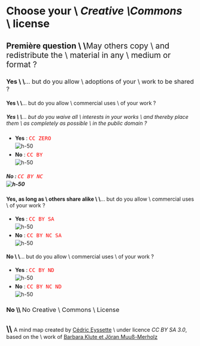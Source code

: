 # Choose your \\ _Creative \\Commons_ \\ license <style>code {color:red!important; background:Noe!important; display:inline-block; font-size:1em!important} img {display:block; margin-top:0.3em; margin-bottom:0.4em}</style>

## <b>Première question</b> \\ \\<span style="font-weight:normal">May others copy \\ and redistribute the \\ material in any \\ medium or format ?</span>

### <b>Yes</b> \\ \\<span style="font-weight:normal">… but do you allow \\ adoptions of your \\ work to be shared ?</span>

#### <b>Yes</b> \\ \\<span style="font-weight:normal">… but do you allow \\ commercial uses \\ of your work ?</span>

##### <b>Yes</b> \\ \\<span style="font-weight:normal">… but do you waive all \\ interests in your works \\ and thereby place them \\ as completely as possible \\ in the public domain ?</span>

- <b>Yes</b> : <span style="font-weight:normal">`CC ZERO`</span> ![h-50](https://mirrors.creativecommons.org/presskit/buttons/88x31/svg/cc-zero.svg)
- <b>No</b> : <span style="font-weight:normal">`CC BY`</span> ![h-50](https://mirrors.creativecommons.org/presskit/buttons/88x31/svg/by.svg)

##### <b>No</b> :  <span style="font-weight:normal">`CC BY NC`</span> ![h-50](https://mirrors.creativecommons.org/presskit/buttons/88x31/svg/by-nc.svg)

#### <b>Yes, as long as \\ others share alike</b> \\ \\<span style="font-weight:normal">… but do you allow \\ commercial uses \\ of your work ?</span>

- <b>Yes</b> : <span style="font-weight:normal">`CC BY SA`</span> ![h-50](https://mirrors.creativecommons.org/presskit/buttons/88x31/svg/by-sa.svg)
- <b>No</b> : <span style="font-weight:normal">`CC BY NC SA`</span> ![h-50](https://mirrors.creativecommons.org/presskit/buttons/88x31/svg/by-nc-sa.svg)

#### <b>No</b> \\ \\<span style="font-weight:normal">… but do you allow \\ commercial uses \\ of your work ?</span>

- <b>Yes</b> :  <span style="font-weight:normal">`CC BY ND`</span> ![h-50](https://mirrors.creativecommons.org/presskit/buttons/88x31/svg/by-nd.svg)
- <b>No</b> : <span style="font-weight:normal">`CC BY NC ND`</span> ![h-50](https://mirrors.creativecommons.org/presskit/buttons/88x31/svg/by-nc-nd.svg)

### <b>No</b> \\\\ <span style="font-weight:normal">No Creative \\ Commons \\ License</span>

## \\\\  <span style="font-weight:normal; font-size:14px; ">A mind map created by [Cédric Eyssette](https://eyssette.github.io/) \\ under licence _CC BY SA 3.0_, based on the \\ work of [Barbara Klute et Jöran Muuß-Merholz](https://www.joeran.de/infographic-on-creative-commons-licences/)</span>